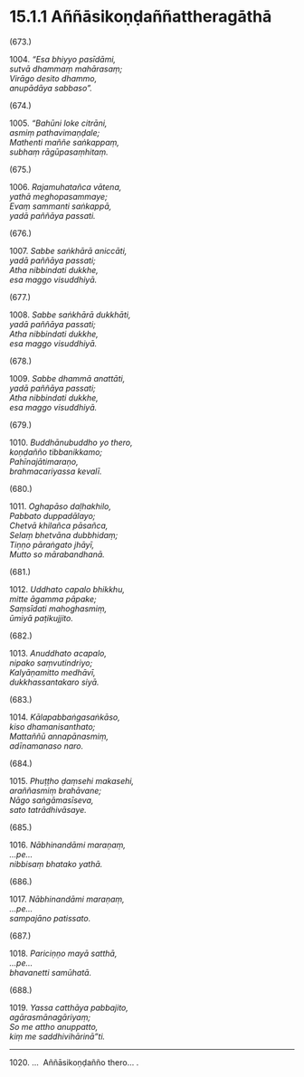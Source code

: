 

# 15.1.1 Aññāsikoṇḍaññattheragāthā




(673.)

1004\. _“Esa bhiyyo pasīdāmi,_  
_sutvā dhammaṃ mahārasaṃ;_  
_Virāgo desito dhammo,_  
_anupādāya sabbaso”._  


(674.)

1005\. _“Bahūni loke citrāni,_  
_asmiṃ pathavimaṇḍale;_  
_Mathenti maññe saṅkappaṃ,_  
_subhaṃ rāgūpasaṃhitaṃ._  


(675.)

1006\. _Rajamuhatañca vātena,_  
_yathā meghopasammaye;_  
_Evaṃ sammanti saṅkappā,_  
_yadā paññāya passati._  


(676.)

1007\. _Sabbe saṅkhārā aniccāti,_  
_yadā paññāya passati;_  
_Atha nibbindati dukkhe,_  
_esa maggo visuddhiyā._  


(677.)

1008\. _Sabbe saṅkhārā dukkhāti,_  
_yadā paññāya passati;_  
_Atha nibbindati dukkhe,_  
_esa maggo visuddhiyā._  


(678.)

1009\. _Sabbe dhammā anattāti,_  
_yadā paññāya passati;_  
_Atha nibbindati dukkhe,_  
_esa maggo visuddhiyā._  


(679.)

1010\. _Buddhānubuddho yo thero,_  
_koṇḍañño tibbanikkamo;_  
_Pahīnajātimaraṇo,_  
_brahmacariyassa kevalī._  


(680.)

1011\. _Oghapāso daḷhakhilo,_  
_Pabbato duppadālayo;_  
_Chetvā khilañca pāsañca,_  
_Selaṃ bhetvāna dubbhidaṃ;_  
_Tiṇṇo pāraṅgato jhāyī,_  
_Mutto so mārabandhanā._  


(681.)

1012\. _Uddhato capalo bhikkhu,_  
_mitte āgamma pāpake;_  
_Saṃsīdati mahoghasmiṃ,_  
_ūmiyā paṭikujjito._  


(682.)

1013\. _Anuddhato acapalo,_  
_nipako saṃvutindriyo;_  
_Kalyāṇamitto medhāvī,_  
_dukkhassantakaro siyā._  


(683.)

1014\. _Kālapabbaṅgasaṅkāso,_  
_kiso dhamanisanthato;_  
_Mattaññū annapānasmiṃ,_  
_adīnamanaso naro._  


(684.)

1015\. _Phuṭṭho ḍaṃsehi makasehi,_  
_araññasmiṃ brahāvane;_  
_Nāgo saṅgāmasīseva,_  
_sato tatrādhivāsaye._  


(685.)

1016\. _Nābhinandāmi maraṇaṃ,_  
_…pe…_  
_nibbisaṃ bhatako yathā._  


(686.)

1017\. _Nābhinandāmi maraṇaṃ,_  
_…pe…_  
_sampajāno patissato._  


(687.)

1018\. _Pariciṇṇo mayā satthā,_  
_…pe…_  
_bhavanetti samūhatā._  


(688.)

1019\. _Yassa catthāya pabbajito,_  
_agārasmānagāriyaṃ;_  
_So me attho anuppatto,_  
_kiṃ me saddhivihārinā”ti._  


---

1020\. …  Aññāsikoṇḍañño thero… .





